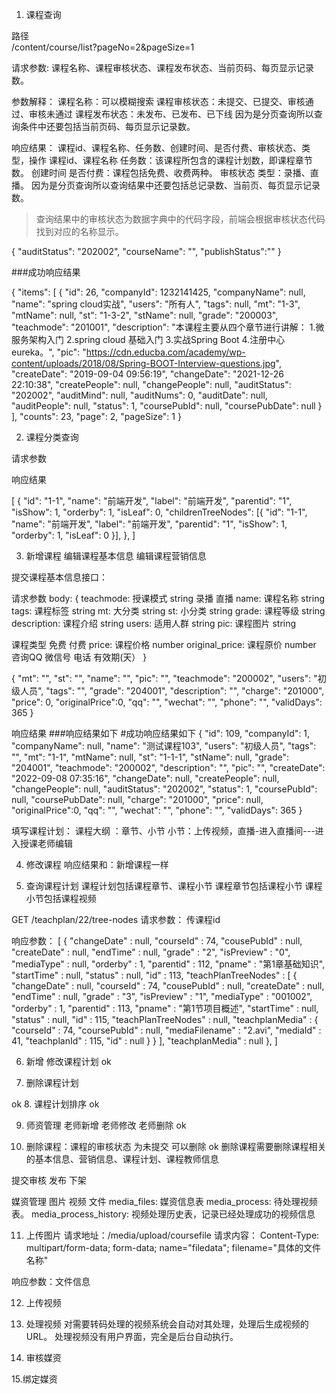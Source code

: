 1. 课程查询

路径  
/content/course/list?pageNo=2&pageSize=1

请求参数:
课程名称、课程审核状态、课程发布状态、当前页码、每页显示记录数。

参数解释：
课程名称：可以模糊搜索
课程审核状态：未提交、已提交、审核通过、审核未通过
课程发布状态：未发布、已发布、已下线
因为是分页查询所以查询条件中还要包括当前页码、每页显示记录数。

响应结果： 课程id、课程名称、任务数、创建时间、是否付费、审核状态、类型，操作
课程id、课程名称
任务数：该课程所包含的课程计划数，即课程章节数。
创建时间
是否付费：课程包括免费、收费两种。
审核状态
类型：录播、直播。
因为是分页查询所以查询结果中还要包括总记录数、当前页、每页显示记录数。

> 查询结果中的审核状态为数据字典中的代码字段，前端会根据审核状态代码 找到对应的名称显示。

{
"auditStatus": "202002",
"courseName": "",
"publishStatus":""
}

###成功响应结果

{
"items": [
{
"id": 26,
"companyId": 1232141425,
"companyName": null,
"name": "spring cloud实战",
"users": "所有人",
"tags": null,
"mt": "1-3",
"mtName": null,
"st": "1-3-2",
"stName": null,
"grade": "200003",
"teachmode": "201001",
"description": "本课程主要从四个章节进行讲解： 1.微服务架构入门 2.spring cloud 基础入门 3.实战Spring Boot 4.注册中心eureka。",
"pic": "https://cdn.educba.com/academy/wp-content/uploads/2018/08/Spring-BOOT-Interview-questions.jpg",
"createDate": "2019-09-04 09:56:19",
"changeDate": "2021-12-26 22:10:38",
"createPeople": null,
"changePeople": null,
"auditStatus": "202002",
"auditMind": null,
"auditNums": 0,
"auditDate": null,
"auditPeople": null,
"status": 1,
"coursePubId": null,
"coursePubDate": null
}
],
"counts": 23,
"page": 2,
"pageSize": 1
}

2. 课程分类查询

请求参数

响应结果

[
{
"id": "1-1",
"name": "前端开发",
"label": "前端开发",
"parentid": "1",
"isShow": 1,
"orderby": 1,
"isLeaf": 0,
"childrenTreeNodes": [{
"id": "1-1",
"name": "前端开发",
"label": "前端开发",
"parentid": "1",
"isShow": 1,
"orderby": 1,
"isLeaf": 0
}],
},
]

3. 新增课程
   编辑课程基本信息
   编辑课程营销信息

提交课程基本信息接口：

请求参数
body: {
teachmode: 授课模式 string 录播 直播
name: 课程名称 string
tags: 课程标签 string
mt: 大分类 string
st: 小分类 string
grade: 课程等级 string
description: 课程介绍 string
users: 适用人群 string
pic: 课程图片 string

课程类型 免费 付费
price: 课程价格 number
original_price: 课程原价 number
咨询QQ
微信号
电话
有效期(天）
}

{ 
   "mt": "", 
   "st": "",
   "name": "",
   "pic": "", 
   "teachmode": "200002", 
   "users": "初级人员", 
   "tags": "", 
   "grade": "204001", 
   "description": "",
   "charge": "201000",
   "price": 0, 
   "originalPrice":0, 
   "qq": "", 
   "wechat": "",
   "phone": "",
   "validDays": 365 
}



响应结果
###响应结果如下
#成功响应结果如下 {
   "id": 109,
   "companyId": 1,
   "companyName": null,
   "name": "测试课程103",
   "users": "初级人员",
   "tags": "",
   "mt": "1-1",
   "mtName": null,
   "st": "1-1-1",
   "stName": null,
   "grade": "204001",
   "teachmode": "200002",
   "description": "",
   "pic": "",
   "createDate": "2022-09-08 07:35:16",
   "changeDate": null,
   "createPeople": null,
   "changePeople": null,
   "auditStatus": "202002",
   "status": 1,
   "coursePubId": null,
   "coursePubDate": null,
   "charge": "201000",
   "price": null,
   "originalPrice":0,
   "qq": "",
   "wechat": "",
   "phone": "",
   "validDays": 365
}

填写课程计划： 课程大纲
：章节、小节
小节：上传视频，直播-进入直播间---进入授课老师编辑

4. 修改课程
响应结果和：新增课程一样


5. 查询课程计划 课程计划包括课程章节、课程小节
   课程章节包括课程小节
   课程小节包括课程视频

GET /teachplan/22/tree-nodes
请求参数： 传课程id


响应参数：
[
{
"changeDate" : null,
"courseId" : 74,
"cousePubId" : null,
"createDate" : null,
"endTime" : null,
"grade" : "2",
"isPreview" : "0",
"mediaType" : null,
"orderby" : 1,
"parentid" : 112,
"pname" : "第1章基础知识",
"startTime" : null,
"status" : null,
"id" : 113,
"teachPlanTreeNodes" : [
   {
   "changeDate" : null,
   "courseId" : 74,
   "cousePubId" : null,
   "createDate" : null,
   "endTime" : null,
   "grade" : "3",
   "isPreview" : "1",
   "mediaType" : "001002",
   "orderby" : 1,
   "parentid" : 113,
   "pname" : "第1节项目概述",
   "startTime" : null,
   "status" : null,
   "id" : 115,
   "teachPlanTreeNodes" : null,
   "teachplanMedia" : {
   "courseId" : 74,
   "coursePubId" : null,
   "mediaFilename" : "2.avi",
   "mediaId" : 41,
   "teachplanId" : 115,
   "id" : null
   }
}
],
"teachplanMedia" : null
},
]

6. 新增 修改课程计划
ok

7. 删除课程计划

ok
8. 课程计划排序
ok

9. 师资管理 老师新增 老师修改 老师删除
ok

10. 删除课程：课程的审核状态 为未提交 可以删除
ok
删除课程需要删除课程相关的基本信息、营销信息、课程计划、课程教师信息

提交审核 发布 下架

媒资管理
图片 视频 文件
media_files: 媒资信息表
media_process: 待处理视频表。
media_process_history: 视频处理历史表，记录已经处理成功的视频信息


11. 上传图片
请求地址：/media/upload/coursefile 
请求内容：
Content-Type: multipart/form-data; form-data; name="filedata"; filename="具体的文件名称"

响应参数：文件信息

12. 上传视频


13. 处理视频 
对需要转码处理的视频系统会自动对其处理，处理后生成视频的URL。
处理视频没有用户界面，完全是后台自动执行。
 
14. 审核媒资

15.绑定媒资






